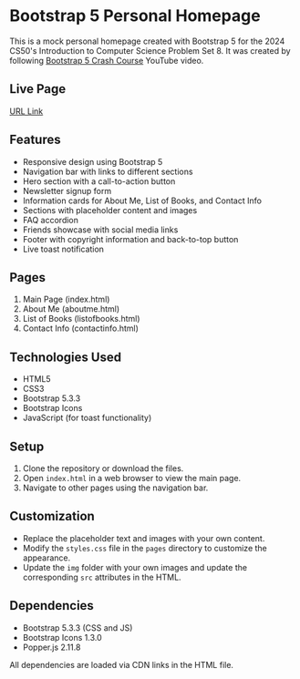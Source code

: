 # Bootstrap 5 Personal Homepage 

This is a mock personal homepage created with Bootstrap 5 for the 2024 CS50's Introduction to Computer Science Problem Set 8. It was created by following [Bootstrap 5 Crash Course](https://www.youtube.com/watch?v=4sosXZsdy-s&t=1466s) YouTube video.

## Live Page

[URL Link](https://hiralinda.github.io/bootstrap-5-homepage/)

## Features

- Responsive design using Bootstrap 5
- Navigation bar with links to different sections
- Hero section with a call-to-action button
- Newsletter signup form
- Information cards for About Me, List of Books, and Contact Info
- Sections with placeholder content and images
- FAQ accordion
- Friends showcase with social media links
- Footer with copyright information and back-to-top button
- Live toast notification

## Pages

1. Main Page (index.html)
2. About Me (aboutme.html)
3. List of Books (listofbooks.html)
4. Contact Info (contactinfo.html)

## Technologies Used

- HTML5
- CSS3
- Bootstrap 5.3.3
- Bootstrap Icons
- JavaScript (for toast functionality)

## Setup

1. Clone the repository or download the files.
2. Open `index.html` in a web browser to view the main page.
3. Navigate to other pages using the navigation bar.

## Customization

- Replace the placeholder text and images with your own content.
- Modify the `styles.css` file in the `pages` directory to customize the appearance.
- Update the `img` folder with your own images and update the corresponding `src` attributes in the HTML.

## Dependencies

- Bootstrap 5.3.3 (CSS and JS)
- Bootstrap Icons 1.3.0
- Popper.js 2.11.8

All dependencies are loaded via CDN links in the HTML file.

